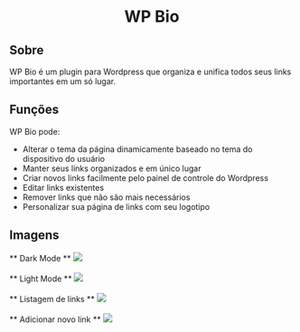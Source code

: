 <h1 align="center">WP Bio</h1>

## Sobre

WP Bio é um plugin para Wordpress que organiza e unifica todos seus links importantes em um só lugar.

## Funções

WP Bio pode:

 - Alterar o tema da página dinamicamente baseado no tema do dispositivo do usuário
 - Manter seus links organizados e em único lugar
 - Criar novos links facilmente pelo painel de controle do Wordpress
 - Editar links existentes
 - Remover links que não são mais necessários
 - Personalizar sua página de links com seu logotipo

## Imagens

** Dark Mode **
<img src="https://i.imgur.com/2P4ebUl.png">
<br><br>
** Light Mode **
<img src="https://i.imgur.com/uQwaAWf.png">
<br><br>
** Listagem de links **
<img src="https://i.imgur.com/FIc1i4j.jpg">
<br><br>
** Adicionar novo link **
<img src="https://i.imgur.com/qYO8guT.jpg">
